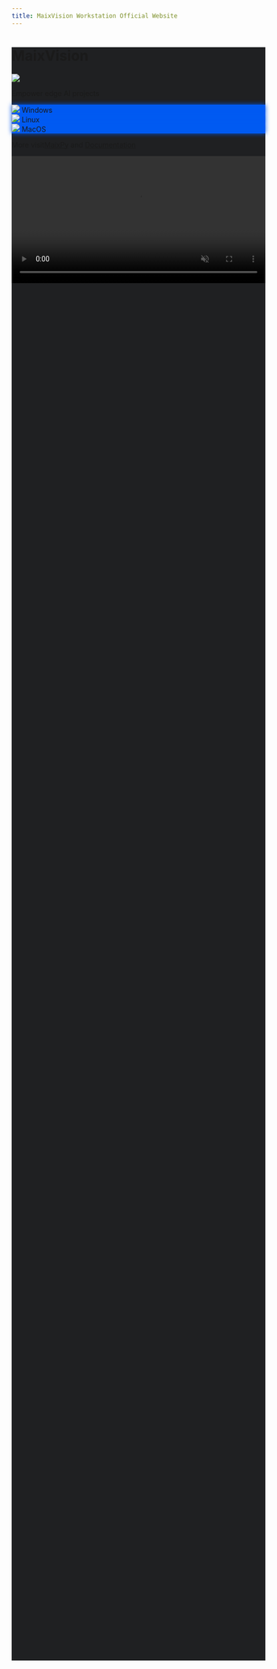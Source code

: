 ```yaml
---
title: MaixVision Workstation Official Website
---
```



<div>
<script src="/static/css/tailwind.css"></script>
</div>

<style>
#page_wrapper {
    background-color: #1f2022;
}
.md_page #page_content > div {
    width: 100%;
    max-width: 100%;
}
#file_list_wrapper {
    display: none;
    position: fixed;
    width: 100vw;
    height: 100vh;
    background-color: #000000cc;
    z-index: 1000;
    top: 0;
    left: 0;
}
#file_list {
    background-color: #FAFAFA;
    border-radius: 3px;
    max-width: 80%;
    min-width: 400px;
    max-height: 80%;
    min-height: 200px;
    overflow-y: auto;
}
#maixvision_video {
    height: 35rem;
}
@media (max-width: 1670px) {
    #maixvision_video {
        height: 30rem;
    }
}
@media (max-width: 1280px) {
    #maixvision_video {
        height: 20rem;
    }
}
@media (max-width: 1024px) {
    #maixvision_video {
        width: 100%;
        height: auto;
    }
}
.btn, #page_content .btn, #content_body .btn {
    background: #005af2;
    box-shadow: 0px 0px 2px 0px #005af2;
}
.btn, #page_content .btn:hover, #content_body .btn:hover {
    background: #005af2;
    box-shadow: 0px 0px 10px 0px #005af2;
}
</style>

<div id="file_list_wrapper" class="flex justify-center items-center">
    <div id="file_list" class="flex flex-col justify-center items-center space-y-5 px-5 py-10">
    </div>
</div>

<div class="w-full flex flex-wrap-reverse justify-center items-center" style="min-height:80vh; background-color:#1f2022">
    <div class="flex flex-col justify-center items-center p-10">
        <h1 class="text-4xl font-bold text-white hidden">MaixVision</h1>
        <img src="/static/image/maixvision_hor.svg" class="pointer-events-none" />
        <p class="text-xm text-white">Empower edge AI projects</p>
        <div class="flex flex-row space-x-4 pt-10">
            <div id="win_download" class="btn flex w-32 space-x-1 justify-center items-center">
                <img src="/static/image/download.svg" class="pointer-events-none h-6 w-6" />
                <span class="text-lg">Windows</span>
            </div>
            <div id="linux_download" class="btn flex w-32 space-x-1 justify-center items-center">
                <img src="/static/image/download.svg" class="pointer-events-none h-6 w-6" />
                <span class="text-lg">Linux</span>
            </div>
            <div id="macos_download" class="btn flex w-32 space-x-1 justify-center items-center">
                <img src="/static/image/download.svg" class="pointer-events-none h-6 w-6" />
                <span class="text-lg">MacOS</span>
            </div>
        </div>
        <div class="mt-10">
            <p><span class="mr-2">More visit</span><a href="https://wiki.sipeed.com/maixpy/">MaixPy</a> and <a href="https://wiki.sipeed.com/maixpy/doc/zh/basic/maixvision.html">Documentation</a></p>
        </div>
    </div>
    <video id="maixvision_video" class="p-5" controls="false" autoplay loop muted preload src="https://wiki.sipeed.com/maixpy/static/video/maixvision.mp4" type="video/mp4">
    MaixVision
    </video>
</div>

<script>
async function getLatestVersion(filename) {
    const timestamp = new Date().getTime();
    const url = `https://cdn.sipeed.com/maixvision/${filename}.json?t=${timestamp}`;

    const response = await fetch(url);
    const data = await response.json();
    if(data.error) {
        showMsgInfo("load data failed: " + data.error);
        return;
    }
    return data;
}


var win_download = document.getElementById('win_download');
var linux_download = document.getElementById('linux_download');
var macos_download = document.getElementById('macos_download');
var file_list_wrapper = document.getElementById('file_list_wrapper');
var file_list = document.getElementById('file_list');

var win_info = undefined;
var linux_info = undefined;
var macos_info = undefined;

function showMsgInfo(msg) {
    file_list_wrapper.style.display = 'flex';
    let file_list = document.getElementById('file_list');
    file_list.innerHTML = '';
    var p = document.createElement('p');
    p.innerText = msg;
    file_list.appendChild(p);
}

function showList(files) {
    file_list_wrapper.style.display = 'flex';
    file_list.innerHTML = '';
    for (let i = files.length - 1; i >= 0; i--) {
        var a = document.createElement('a');

        a.href = 'https://cdn.sipeed.com/maixvision/' + win_info.version + '/' + files[i].url;
        a.innerText = files[i].url;
        a.className = 'p-4 bg-blue-700 text-lg rounded-md shadow hover:bg-blue-800 hover:shadow-xl';
        a.style = 'color: #FFFFFF';
        a.addEventListener('click', function () {
            file_list_wrapper.style.display = 'none';
        })

        file_list.appendChild(a);
    };

}

file_list_wrapper.addEventListener('click', function () {
    file_list_wrapper.style.display = 'none';
});

// listen to the click event
win_download.addEventListener('click', async function () {
    if (win_info === undefined) {
        showMsgInfo('Loading, please wait for a moment');
        return;
    }
    // if (win_info.files.length === 1) {
    //     window.location.href = 'https://cdn.sipeed.com/maixvision/' + win_info.version + '/' + win_info.files[0].url;
    // } else {
    //     showList(win_info.files);
    // }
    showList(win_info.files);
});

linux_download.addEventListener('click', async function () {
    if (linux_info === undefined) {
        showMsgInfo('Loading, please wait for a moment');
        return;
    }
    // if (linux_info.files.length === 1) {
    //     window.location.href = 'https://cdn.sipeed.com/maixvision/' + linux_info.version + '/' + linux_info.files[0].url;
    // } else {
    //     showList(linux_info.files);
    // }
    showList(linux_info.files);
});

macos_download.addEventListener('click', async function () {
    if (macos_info === undefined) {
        showMsgInfo('Loading, please wait for a moment');
        return;
    }
    // if (macos_info.files.length === 1) {
    //     window.location.href = 'https://cdn.sipeed.com/maixvision/' + macos_info.version + '/' + macos_info.files[0].url;
    // } else {
    //     showList(macos_info.files);
    // }
    showList(macos_info.files);
});

getLatestVersion("latest").then(function (data) {
    win_info = data;
});
getLatestVersion("latest-linux").then(function (data) {
    linux_info = data;
});
getLatestVersion("latest-macos").then(function (data) {
    macos_info = data;
});

</script>
